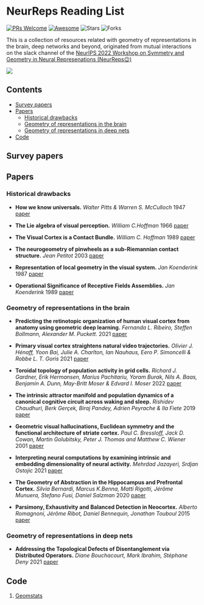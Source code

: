 # NeurReps Reading List

[![PRs Welcome](https://img.shields.io/badge/PRs-Welcome-green)](https://github.com/neurreps/reading-list/pulls) [![Awesome](https://awesome.re/badge.svg)](https://awesome.re) ![Stars](https://img.shields.io/github/stars/neurreps/reading-list?color=yellow)  ![Forks](https://img.shields.io/github/forks/neurreps/reading-list?color=blue&label=Fork)

This is a collection of resources related with geometry of representations in the brain, deep networks and beyond, originated from mutual interactions on the slack channel of the [NeurIPS 2022 Workshop on Symmetry and Geometry in Neural Represenations (NeurReps😉)](https://www.neurreps.org)

![](https://lh4.googleusercontent.com/vODs2cK98sKA9SVu_K2s-y8RFVmAXR8xEi4yGb6JBGBH73oFnpnhQSgb3C2qt2jFLLys2NY86l6lrPsFx2RpvV-Oqkqdf_TknI0ujQYyTeU2vCbaTgztq6xD-rhp4TJxGg=w1280)


## Contents

- [Survey papers](#surveypapers)
- [Papers](#papers)
  - [Historical drawbacks](#historicaldrawbacks)   
  - [Geometry of representations in the brain](#grb)
  - [Geometry of representations in deep nets](#grdn)
- [Code](#code)


<a name="surveypapers" />

## Survey papers


<a name="papers" />

## Papers

<a name="historicaldrawbacks" />

### Historical drawbacks 

* **How we know universals.** *Walter Pitts & Warren S. McCulloch* 1947 [paper](https://link.springer.com/content/pdf/10.1007/BF02478291.pdf) 

* **The Lie algebra of visual perception.** *William C.Hoffman* 1966 [paper](https://www.sciencedirect.com/science/article/abs/pii/0022249666900058) 

* **The Visual Cortex is a Contact Bundle.** *William C. Hoffman* 1989 [paper](http://www.its.caltech.edu/~matilde/VisualCortexContactBundle.pdf) 

* **The neurogeometry of pinwheels as a sub-Riemannian contact structure.** *Jean Petitot* 2003 [paper](https://www.sciencedirect.com/science/article/abs/pii/S092842570300072X?casa_token=0mRpfL4cgoQAAAAA:qqV8dNcjLcg7xS1XScDlk20agI3Aa0d_vzvihKM5seCNU-PVuMzTEiI8xaAeTJH5QATLFFo) 

* **Representation of local geometry in the visual system.** *Jan Koenderink* 1987 [paper](https://link.springer.com/article/10.1007/BF00318371) 

* **Operational Significance of Receptive Fields Assemblies.** *Jan Koenderink* 1989 [paper](https://link.springer.com/content/pdf/10.1007/BF00364136.pdf) 


<a name="grb" />

### Geometry of representations in the brain

* **Predicting the retinotopic organization of human visual cortex from anatomy using geometric deep learning.** *Fernanda L. Ribeiro, Steffen Bollmann, Alexander M. Puckett*. 2021 [paper](https://www.sciencedirect.com/science/article/pii/S1053811921008971)

* **Primary visual cortex straightens natural video trajectories.** *Olivier J. Hénaff, Yoon Bai, Julie A. Charlton, Ian Nauhaus, Eero P. Simoncelli & Robbe L. T. Goris* 2021 [paper](https://www.nature.com/articles/s41467-021-25939-z) 

* **Toroidal topology of population activity in grid cells.** *Richard J. Gardner, Erik Hermansen, Marius Pachitariu, Yoram Burak, Nils A. Baas, Benjamin A. Dunn, May-Britt Moser & Edvard I. Moser* 2022 [paper](https://www.nature.com/articles/s41586-021-04268-7) 

* **The intrinsic attractor manifold and population dynamics of a canonical cognitive circuit across waking and sleep.** *Rishidev Chaudhuri, Berk Gerçek, Biraj Pandey, Adrien Peyrache & Ila Fiete* 2019 [paper](https://www.nature.com/articles/s41593-019-0460-x) 

* **Geometric visual hallucinations, Euclidean symmetry and the functional architecture of striate cortex.** *Paul C. Bressloff, Jack D. Cowan, Martin Golubitsky, Peter J. Thomas and Matthew C. Wiener* 2001 [paper](https://royalsocietypublishing.org/doi/10.1098/rstb.2000.0769) 

* **Interpreting neural computations by examining intrinsic and embedding dimensionality of neural activity.** *Mehrdad Jazayeri, Srdjan Ostojic* 2021 [paper](https://arxiv.org/abs/2107.04084) 

* **The Geometry of Abstraction in the Hippocampus and Prefrontal Cortex.** *Silvia Bernardi, Marcus K.Benna, Matti Rigotti, Jérôme Munuera, Stefano Fusi, Daniel Salzman* 2020 [paper](https://www.sciencedirect.com/science/article/pii/S0092867420312289) 

* **Parsimony, Exhaustivity and Balanced Detection in Neocortex.** *Alberto Romagnoni, Jérôme Ribot, Daniel Bennequin, Jonathan Touboul* 2015 [paper](https://journals.plos.org/ploscompbiol/article?id=10.1371/journal.pcbi.1004623) 



<a name="grdn" />

### Geometry of representations in deep nets

* **Addressing the Topological Defects of Disentanglement via Distributed Operators.** *Diane Bouchacourt, Mark Ibrahim, Stéphane Deny* 2021 [paper](https://arxiv.org/abs/2102.05623v1) 


<a name="code" />

## Code

1. [Geomstats](https://geomstats.github.io/)
